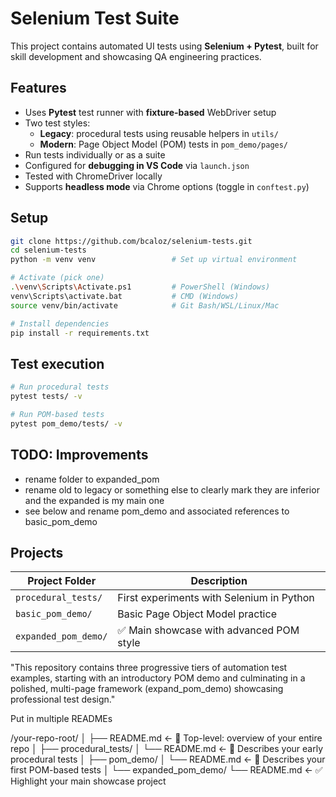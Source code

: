 # Selenium Test Suite
This project contains automated UI tests using **Selenium + Pytest**, built for skill development and showcasing QA engineering practices.

## Features

- Uses **Pytest** test runner with **fixture-based** WebDriver setup
- Two test styles:
    - **Legacy**: procedural tests using reusable helpers in `utils/`
    - **Modern**: Page Object Model (POM) tests in `pom_demo/pages/`
- Run tests individually or as a suite
- Configured for **debugging in VS Code** via `launch.json`
- Tested with ChromeDriver locally
- Supports **headless mode** via Chrome options (toggle in `conftest.py`)

## Setup

```bash
git clone https://github.com/bcaloz/selenium-tests.git
cd selenium-tests
python -m venv venv                 # Set up virtual environment

# Activate (pick one)
.\venv\Scripts\Activate.ps1         # PowerShell (Windows)
venv\Scripts\activate.bat           # CMD (Windows)
source venv/bin/activate            # Git Bash/WSL/Linux/Mac

# Install dependencies
pip install -r requirements.txt     
```

## Test execution
```bash
# Run procedural tests
pytest tests/ -v

# Run POM-based tests
pytest pom_demo/tests/ -v
```

## TODO: Improvements
* rename folder to expanded_pom
* rename old to legacy or something else to clearly mark they are inferior and the expanded is my main one
* see below and rename pom_demo and associated references to basic_pom_demo


## Projects

| Project Folder        | Description                               |
|-----------------------|-------------------------------------------|
| `procedural_tests/`   | First experiments with Selenium in Python |
| `basic_pom_demo/`           | Basic Page Object Model practice          |
| `expanded_pom_demo/`  | ✅ Main showcase with advanced POM style  |

"This repository contains three progressive tiers of automation test examples, starting with an introductory POM demo and culminating in a polished, multi-page framework (expand_pom_demo) showcasing professional test design."

Put in multiple READMEs

/your-repo-root/
│
├── README.md                  ← 🧭 Top-level: overview of your entire repo
│
├── procedural_tests/
│   └── README.md              ← 📝 Describes your early procedural tests
│
├── pom_demo/
│   └── README.md              ← 📝 Describes your first POM-based tests
│
└── expanded_pom_demo/
    └── README.md              ← ✅ Highlight your main showcase project